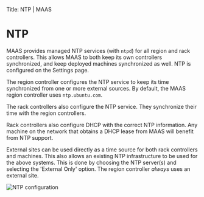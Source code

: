 Title: NTP | MAAS


# NTP

MAAS provides managed NTP services (with `ntpd`) for all region and rack
controllers. This allows MAAS to both keep its own controllers synchronized,
and keep deployed machines synchronized as well. NTP is configured on the
Settings page.

The region controller configures the NTP service to keep its time synchronized
from one or more external sources. By default, the MAAS region controller uses
`ntp.ubuntu.com`.

The rack controllers also configure the NTP service. They synchronize their
time with the region controllers.

Rack controllers also configure DHCP with the correct NTP information. Any
machine on the network that obtains a DHCP lease from MAAS will benefit from
NTP support.

External sites can be used directly as a time source for both rack controllers
and machines. This also allows an existing NTP infrastructure to be used for
the above systems. This is done by choosing the NTP server(s) and selecting the
'External Only' option. The region controller *always* uses an external site.

![NTP configuration](../media/installconfig-network-ntp-network__settings.png)
